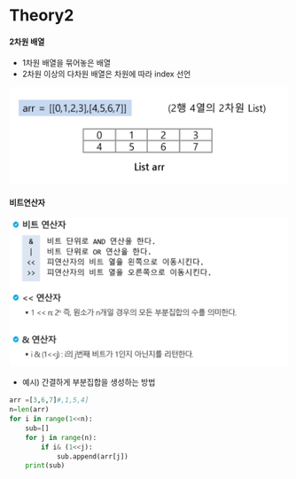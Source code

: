 # Theory2

#### 2차원 배열

- 1차원 배열을 묶어놓은 배열
- 2차원 이상의 다차원 배열은 차원에 따라 index 선언

![image-20200203104841932](Theory2.assets/image-20200203104841932.png)



#### 비트연산자

![image-20200203164120941](Theory2.assets/image-20200203164120941.png)

- 예시) 간결하게 부분집합을 생성하는 방법

```python
arr =[3,6,7]#,1,5,4]
n=len(arr)
for i in range(1<<n):
    sub=[]
    for j in range(n):
        if i& (1<<j):
            sub.append(arr[j])
    print(sub)
```

